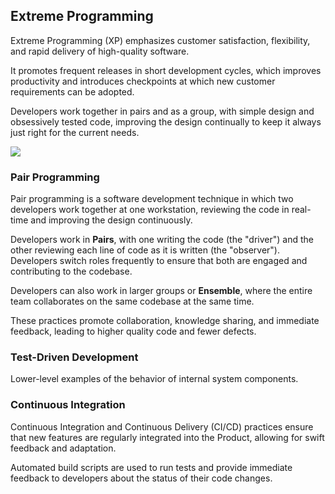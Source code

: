 ## Extreme Programming

Extreme Programming (XP) emphasizes customer satisfaction, flexibility, and rapid delivery of high-quality software.

It promotes frequent releases in short development cycles, which 
improves productivity and introduces checkpoints at which new customer requirements can be adopted.

Developers work together in pairs and as a group, with simple design and obsessively tested code, improving the design
continually to keep it always just right for the current needs.

![](embed:TestDrivenDevelopment)

### Pair Programming

Pair programming is a software development technique in which two developers work together at one workstation,
reviewing the code in real-time and improving the design continuously.

Developers work in **Pairs**, with one writing the code (the "driver") and the other reviewing each line of code as it
is written (the "observer"). Developers switch roles frequently to ensure that both are engaged and contributing to the
codebase.

Developers can also work in larger groups or **Ensemble**, where the entire team collaborates on the same codebase at
the same time.

These practices promote collaboration, knowledge sharing, and immediate feedback, leading to higher quality code and
fewer defects.

### Test-Driven Development

Lower-level examples of the behavior of internal system components.

### Continuous Integration

Continuous Integration and Continuous Delivery (CI/CD) practices ensure that new features are regularly integrated into
the Product, allowing for swift feedback and adaptation.

Automated build scripts are used to run tests and provide immediate feedback to developers about the status of their
code changes.



